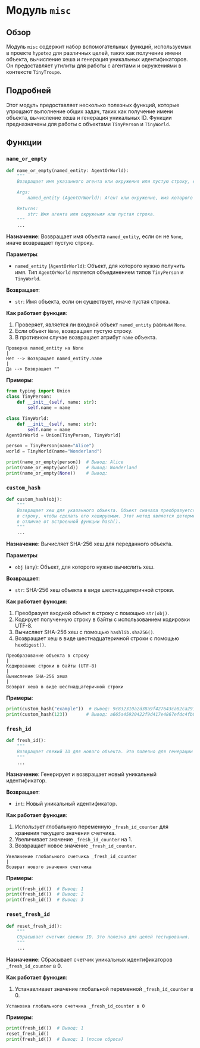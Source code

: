 # Модуль `misc`

## Обзор

Модуль `misc` содержит набор вспомогательных функций, используемых в проекте `hypotez` для различных целей, таких как получение имени объекта, вычисление хеша и генерация уникальных идентификаторов. Он предоставляет утилиты для работы с агентами и окружениями в контексте `TinyTroupe`.

## Подробней

Этот модуль предоставляет несколько полезных функций, которые упрощают выполнение общих задач, таких как получение имени объекта, вычисление хеша и генерация уникальных ID. Функции предназначены для работы с объектами `TinyPerson` и `TinyWorld`.

## Функции

### `name_or_empty`

```python
def name_or_empty(named_entity: AgentOrWorld):
    """
    Возвращает имя указанного агента или окружения или пустую строку, если агент равен None.

    Args:
        named_entity (AgentOrWorld): Агент или окружение, имя которого нужно получить.

    Returns:
        str: Имя агента или окружения или пустая строка.
    """
    ...
```

**Назначение**: Возвращает имя объекта `named_entity`, если он не `None`, иначе возвращает пустую строку.

**Параметры**:
- `named_entity` (`AgentOrWorld`): Объект, для которого нужно получить имя. Тип `AgentOrWorld` является объединением типов `TinyPerson` и `TinyWorld`.

**Возвращает**:
- `str`: Имя объекта, если он существует, иначе пустая строка.

**Как работает функция**:
1. Проверяет, является ли входной объект `named_entity` равным `None`.
2. Если объект `None`, возвращает пустую строку.
3. В противном случае возвращает атрибут `name` объекта.

```
Проверка named_entity на None
|
Нет --> Возвращает named_entity.name
|
Да --> Возвращает ""
```

**Примеры**:

```python
from typing import Union
class TinyPerson:
    def __init__(self, name: str):
        self.name = name

class TinyWorld:
    def __init__(self, name: str):
        self.name = name
AgentOrWorld = Union[TinyPerson, TinyWorld]

person = TinyPerson(name="Alice")
world = TinyWorld(name="Wonderland")

print(name_or_empty(person))  # Вывод: Alice
print(name_or_empty(world))   # Вывод: Wonderland
print(name_or_empty(None))    # Вывод:
```

### `custom_hash`

```python
def custom_hash(obj):
    """
    Возвращает хеш для указанного объекта. Объект сначала преобразуется
    в строку, чтобы сделать его хешируемым. Этот метод является детерминированным,
    в отличие от встроенной функции hash().
    """
    ...
```

**Назначение**: Вычисляет SHA-256 хеш для переданного объекта.

**Параметры**:
- `obj` (any): Объект, для которого нужно вычислить хеш.

**Возвращает**:
- `str`: SHA-256 хеш объекта в виде шестнадцатеричной строки.

**Как работает функция**:
1. Преобразует входной объект в строку с помощью `str(obj)`.
2. Кодирует полученную строку в байты с использованием кодировки UTF-8.
3. Вычисляет SHA-256 хеш с помощью `hashlib.sha256()`.
4. Возвращает хеш в виде шестнадцатеричной строки с помощью `hexdigest()`.

```
Преобразование объекта в строку
|
Кодирование строки в байты (UTF-8)
|
Вычисление SHA-256 хеша
|
Возврат хеша в виде шестнадцатеричной строки
```

**Примеры**:

```python
print(custom_hash("example"))  # Вывод: 9c832310a2d38a9f427643ca82ca2916f749413691dd2241285c15b24d2241e7
print(custom_hash(123))       # Вывод: a665a45920422f9d417e4867efdc4fb8a04a1f3fff21034a4156985bb649ca4a
```

### `fresh_id`

```python
def fresh_id():
    """
    Возвращает свежий ID для нового объекта. Это полезно для генерации уникальных ID для объектов.
    """
    ...
```

**Назначение**: Генерирует и возвращает новый уникальный идентификатор.

**Возвращает**:
- `int`: Новый уникальный идентификатор.

**Как работает функция**:
1. Использует глобальную переменную `_fresh_id_counter` для хранения текущего значения счетчика.
2. Увеличивает значение `_fresh_id_counter` на 1.
3. Возвращает новое значение `_fresh_id_counter`.

```
Увеличение глобального счетчика _fresh_id_counter
|
Возврат нового значения счетчика
```

**Примеры**:

```python
print(fresh_id())  # Вывод: 1
print(fresh_id())  # Вывод: 2
print(fresh_id())  # Вывод: 3
```

### `reset_fresh_id`

```python
def reset_fresh_id():
    """
    Сбрасывает счетчик свежих ID. Это полезно для целей тестирования.
    """
    ...
```

**Назначение**: Сбрасывает счетчик уникальных идентификаторов `_fresh_id_counter` в 0.

**Как работает функция**:
1. Устанавливает значение глобальной переменной `_fresh_id_counter` в 0.

```
Установка глобального счетчика _fresh_id_counter в 0
```

**Примеры**:

```python
print(fresh_id())  # Вывод: 1
reset_fresh_id()
print(fresh_id())  # Вывод: 1 (после сброса)